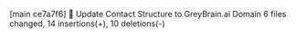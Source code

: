 [main ce7a7f6] 📧 Update Contact Structure to GreyBrain.ai Domain
 6 files changed, 14 insertions(+), 10 deletions(-)
